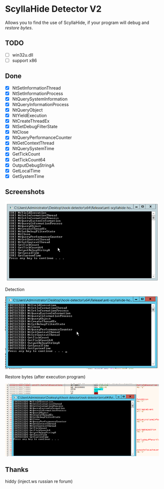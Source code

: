 # ScyllaHide Detector V2
Allows you to find the use of ScyllaHide, if your program will debug and *restore bytes*.

## TODO
- [ ] win32u.dll
- [ ] support x86 

## Done

- [x] NtSetInformationThread
- [x] NtSetInformationProcess
- [x] NtQuerySystemInformation
- [x] NtQueryInformationProcess
- [x] NtQueryObject
- [x] NtYieldExecution
- [x] NtCreateThreadEx
- [x] NtSetDebugFilterState
- [x] NtClose
- [x] NtQueryPerformanceCounter
- [x] NtGetContextThread
- [x] NtQuerySystemTime
- [x] GetTickCount
- [x] GetTickCount64
- [x] OutputDebugStringA
- [x] GetLocalTime
- [x] GetSystemTime

## Screenshots
![Normal](screen.png)

Detection

![Debugger](detect.png)

Restore bytes (after execution program)

![Restore bytes](restorebytes.png)

## Thanks
hiddy (inject.ws russian re forum)